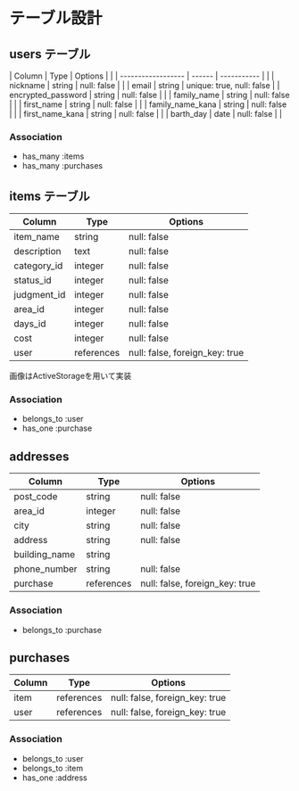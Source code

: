 # テーブル設計

## users テーブル


| Column             | Type   | Options      |            |
| ------------------ | ------ | -----------  |            |
| nickname           | string | null: false  |            |
| email              | string | unique: true, null: false |
| encrypted_password | string | null: false  |            |
| family_name        | string | null: false  |            |
| first_name         | string | null: false  |            |
| family_name_kana   | string | null: false  |            |
| first_name_kana    | string | null: false  |            |
| barth_day          | date   | null: false  |            |

### Association

- has_many :items
- has_many :purchases

## items テーブル

 | Column      | Type       | Options                        |
 | ----------- | ---------- | ------------------------------ |
 | item_name   | string     | null: false                    |
 | description | text       | null: false                    |
 | category_id | integer    | null: false                    |
 | status_id   | integer    | null: false                    |
 | judgment_id | integer    | null: false                    |
 | area_id     | integer    | null: false                    |
 | days_id     | integer    | null: false                    |
 | cost        | integer    | null: false                    |
 | user        | references | null: false, foreign_key: true |

 画像はActiveStorageを用いて実装

 ### Association

 - belongs_to :user
 - has_one :purchase

 ## addresses

 | Column       | Type       | Options                        |
 | ------------ | ---------- | ------------------------------ |
 | post_code    | string     | null: false                    |
 | area_id      | integer    | null: false                    |
 | city         | string     | null: false                    |
 | address      | string     | null: false                    |
 | building_name| string     |                                |
 | phone_number | string     | null: false                    |
 | purchase     | references | null: false, foreign_key: true |

 ### Association

 - belongs_to :purchase

 ## purchases

 | Column  | Type       | Options                        |
 | ------- | ---------- | ------------------------------ |
 | item    | references | null: false, foreign_key: true |
 | user    | references | null: false, foreign_key: true |

 ### Association

 - belongs_to :user
 - belongs_to :item
 - has_one :address
